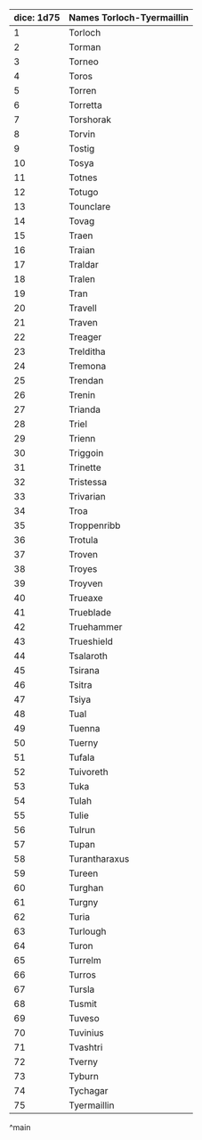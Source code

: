 | dice: 1d75 | Names Torloch-Tyermaillin|
| ---- | ---- |
|1|Torloch|
|2|Torman|
|3|Torneo|
|4|Toros|
|5|Torren|
|6|Torretta|
|7|Torshorak|
|8|Torvin|
|9|Tostig|
|10|Tosya|
|11|Totnes|
|12|Totugo|
|13|Tounclare|
|14|Tovag|
|15|Traen|
|16|Traian|
|17|Traldar|
|18|Tralen|
|19|Tran|
|20|Travell|
|21|Traven|
|22|Treager|
|23|Trelditha|
|24|Tremona|
|25|Trendan|
|26|Trenin|
|27|Trianda|
|28|Triel|
|29|Trienn|
|30|Triggoin|
|31|Trinette|
|32|Tristessa|
|33|Trivarian|
|34|Troa|
|35|Troppenribb|
|36|Trotula|
|37|Troven|
|38|Troyes|
|39|Troyven|
|40|Trueaxe|
|41|Trueblade|
|42|Truehammer|
|43|Trueshield|
|44|Tsalaroth|
|45|Tsirana|
|46|Tsitra|
|47|Tsiya|
|48|Tual|
|49|Tuenna|
|50|Tuerny|
|51|Tufala|
|52|Tuivoreth|
|53|Tuka|
|54|Tulah|
|55|Tulie|
|56|Tulrun|
|57|Tupan|
|58|Turantharaxus|
|59|Tureen|
|60|Turghan|
|61|Turgny|
|62|Turia|
|63|Turlough|
|64|Turon|
|65|Turrelm|
|66|Turros|
|67|Tursla|
|68|Tusmit|
|69|Tuveso|
|70|Tuvinius|
|71|Tvashtri|
|72|Tverny|
|73|Tyburn|
|74|Tychagar|
|75|Tyermaillin|
^main
